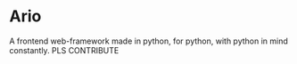 # Ario
A frontend web-framework made in python, for python, with python in mind constantly. PLS CONTRIBUTE
